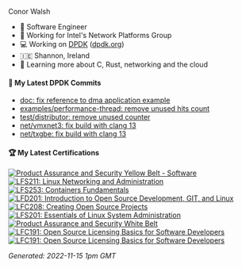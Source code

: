 Conor Walsh
- 👷 Software Engineer
- 🏢 Working for Intel's Network Platforms Group
- 💻 Working on [DPDK](https://github.com/DPDK/dpdk) ([dpdk.org](https://dpdk.org/))
- 🇮🇪 Shannon, Ireland
- 🌱 Learning more about C, Rust, networking and the cloud

#### 🔨 My Latest DPDK Commits

<!--START_SECTION:dpdk-->
* [doc: fix reference to dma application example](https://github.com/DPDK/dpdk/commit/269f027453)
* [examples/performance-thread: remove unused hits count](https://github.com/DPDK/dpdk/commit/130e99db59)
* [test/distributor: remove unused counter](https://github.com/DPDK/dpdk/commit/ccbdaaa981)
* [net/vmxnet3: fix build with clang 13](https://github.com/DPDK/dpdk/commit/e76eb560bc)
* [net/txgbe: fix build with clang 13](https://github.com/DPDK/dpdk/commit/0b62b3c940)
<!--END_SECTION:dpdk-->

#### 🏆 My Latest Certifications
<!--START_SECTION:badges-->
[![Product Assurance and Security Yellow Belt - Software](https://images.credly.com/size/110x110/images/dffc58a0-7857-4c6d-829b-0e50694fb86c/yellow-sw-belt.png)](http://www.credly.com/badges/08c40c8e-e80d-4a3f-b8e1-9b562ca82b63 "Product Assurance and Security Yellow Belt - Software")
[![LFS211: Linux Networking and Administration](https://images.credly.com/size/110x110/images/bbc42abf-bcb2-4e05-8993-a7a973d90f21/LF_logobadge.png)](http://www.credly.com/badges/8ab5636c-6ceb-4a61-8aea-c7cb3bc03591 "LFS211: Linux Networking and Administration")
[![LFS253: Containers Fundamentals](https://images.credly.com/size/110x110/images/e06d5627-5ff7-483f-b8e1-4157287ffdc2/LF_logobadge.png)](http://www.credly.com/badges/dde2f272-b02b-488b-8f2f-b843d6a556f8 "LFS253: Containers Fundamentals")
[![LFD201: Introduction to Open Source Development, GIT, and Linux](https://images.credly.com/size/110x110/images/ef992d73-517c-4b05-85cc-ff97b66c740f/LF_logobadge.png)](http://www.credly.com/badges/0e31127a-724d-4f1b-b535-f352fbd35ffc "LFD201: Introduction to Open Source Development, GIT, and Linux")
[![LFC208: Creating Open Source Projects](https://images.credly.com/size/110x110/images/0c7bc5a3-f7a0-4cd1-a892-08417671cf23/Training_Badges_Master_osbestpractices.png)](http://www.credly.com/badges/71608590-655c-455b-8b9c-188b3b0d1b36 "LFC208: Creating Open Source Projects")
[![LFS201: Essentials of Linux System Administration](https://images.credly.com/size/110x110/images/0498414f-41d1-421b-9c5d-50df6e0d7247/LF_logobadge.png)](http://www.credly.com/badges/e25b87ac-9bf0-4473-a1f3-f6bb30b94a8f "LFS201: Essentials of Linux System Administration")
[![Product Assurance and Security White Belt](https://images.credly.com/size/110x110/images/463c9018-6b1d-49a3-b17b-565dfa8b019a/white-belt.png)](http://www.credly.com/badges/3b638eb8-d808-4b7e-8626-aba92efc2c15 "Product Assurance and Security White Belt")
[![LFC191: Open Source Licensing Basics for Software Developers](https://images.credly.com/size/110x110/images/4c76f677-fd18-4d7b-aec9-591123bfcc9a/Training_Badges_Master_osbestpractices.png)](http://www.credly.com/badges/81a48e6b-6d1a-42c2-beab-9b52128cd3e9 "LFC191: Open Source Licensing Basics for Software Developers")
[![LFC191: Open Source Licensing Basics for Software Developers](https://images.credly.com/size/110x110/images/4c76f677-fd18-4d7b-aec9-591123bfcc9a/Training_Badges_Master_osbestpractices.png)](http://www.credly.com/badges/a97485ad-413b-478c-9d70-a3122528ffa0 "LFC191: Open Source Licensing Basics for Software Developers")
<!--END_SECTION:badges-->

<!--START_SECTION:gen-->
_Generated: 2022-11-15  1pm GMT_
<!--END_SECTION:gen-->
